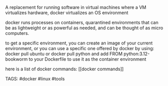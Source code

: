 A replacement for running software in virtual machines
where a VM virtualizes hardware, docker virtualizes an OS environment

docker runs processes on containers, quarantined environments that can be as lightweight or as powerful as needed, and can be thought of as micro computers.

to get a specific environment, you can create an image of your current environment, or you can use a specific one offered by docker by using:
	docker pull ubuntu
	or
	docker pull python
and add
	FROM python:3.12-bookworm
to your Dockerfile to use it as the container environment

here is a list of docker commands: [[docker commands]]

TAGS: #docker #linux #tools